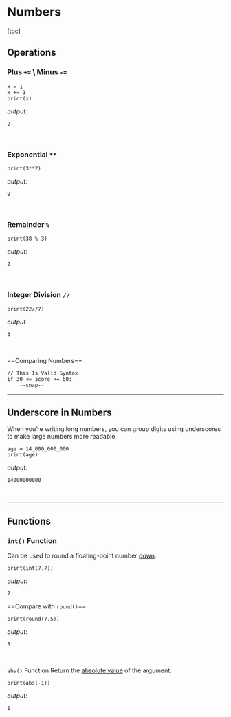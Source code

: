 # Numbers

[toc]

## Operations

### Plus `+=` \ Minus `-=`
```
x = 1
x += 1
print(x)
```
*output:*
```
2
```
<br>

### Exponential `**`
```
print(3**2)
```
*output:*
```
9
```
<br>

### Remainder `%`
```
print(38 % 3)
```
*output:*
```
2
```
<br>

### Integer Division `//`
```
print(22//7)
```
*output*
```
3
```
<br>

==Comparing Numbers==

```
// This Is Valid Syntax
if 30 <= score <= 60:
	--snap--

```

***

## Underscore in Numbers
When you’re writing long numbers, you can group digits using underscores to make large numbers more readable
```
age = 14_000_000_000
print(age)
```
*output:*
```
14000000000
```
<br>

***


## Functions

### `int()` Function
Can be used to round a floating-point number <u>down</u>. 
```
print(int(7.7))
```
*output:*
```
7
```
==Compare with `round()`==
```
print(round(7.5))
```
*output:*
```
8
```
<br>

`abs()` Function
Return the <u>absolute value</u> of the argument.
```
print(abs(-1))
```
*output:*
```
1
```
<br>



